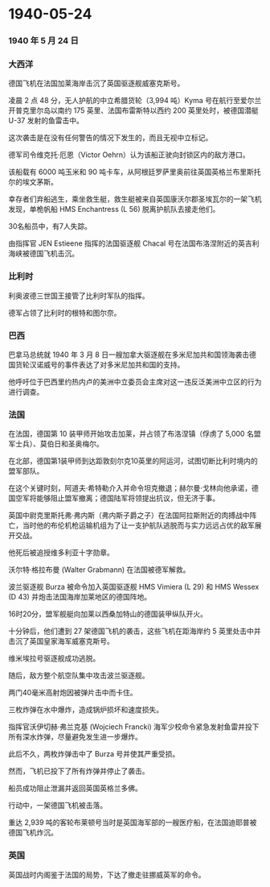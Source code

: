 # 1940-05-24

### 1940 年 5 月 24 日

### 大西洋

德国飞机在法国加莱海岸击沉了英国驱逐舰威塞克斯号。

凌晨 2 点 48 分，无人护航的中立希腊货轮（3,994 吨）Kyma
号在航行至爱尔兰开普克里尔岛以南约 175 英里、法国布雷斯特以西约 200
英里处时，被德国潜艇 U-37 发射的鱼雷击中。

这次袭击是在没有任何警告的情况下发生的，而且无视中立标记。

德军司令维克托·厄恩（Victor Oehrn）认为该船正驶向封锁区内的敌方港口。

该船载有 6000 吨玉米和 90
吨卡车，从阿根廷罗萨里奥前往英国英格兰布里斯托尔的埃文茅斯。

幸存者们弃船逃生，乘坐救生艇，救生艇被来自英国康沃尔郡圣埃瓦尔的一架飞机发现，单桅帆船
HMS Enchantress (L 56) 脱离护航队去接走他们。

30名船员中，有7人失踪。

由指挥官 JEN Estieene 指挥的法国驱逐舰 Chacal
号在法国布洛涅附近的英吉利海峡被德国飞机击沉。

### 比利时

利奥波德三世国王接管了比利时军队的指挥。

德军占领了比利时的根特和图尔奈。

### 巴西

巴拿马总统就 1940 年 3 月 8
日一艘加拿大驱逐舰在多米尼加共和国领海袭击德国货轮汉诺威号的事件表达了对多米尼加共和国的支持。

他呼吁位于巴西里约热内卢的美洲中立委员会主席对这一违反泛美洲中立区的行为进行调查。

### 法国

在法国，德国第 10 装甲师开始攻击加莱，并占领了布洛涅镇（俘虏了 5,000
名盟军士兵）、莫伯日和圣奥梅尔。

在北部，德国第1装甲师到达距敦刻尔克10英里的阿运河，试图切断比利时境内的盟军部队。

在这个关键时刻，阿道夫·希特勒介入并命令坦克撤退；赫尔曼·戈林向他承诺，德国空军将能够阻止盟军撤离；德国陆军将领提出抗议，但无济于事。

英国中尉克里斯托弗·弗内斯（弗内斯子爵之子）在法国阿拉斯附近的肉搏战中阵亡，当时他的布伦机枪运输机组为了让一支护航队逃脱而与实力远远占优的敌军展开交战。

他死后被追授维多利亚十字勋章。

沃尔特·格拉布曼 (Walter Grabmann) 在法国被德军解救。

波兰驱逐舰 Burza 被命令加入英国驱逐舰 HMS Vimiera (L 29) 和 HMS Wessex
(D 43) 并炮击法国海岸加莱地区的德国阵地。

16时20分，盟军舰艇向加莱以西桑加特山的德国装甲纵队开火。

十分钟后，他们遭到 27 架德国飞机的袭击，这些飞机在距海岸约 5
英里处击中并击沉了英国皇家海军威塞克斯号。

维米埃拉号驱逐舰成功逃脱。

随后，敌方整个航空队集中攻击波兰驱逐舰。

两门40毫米高射炮因被弹片击中而卡住。

三枚炸弹在水中爆炸，造成锅炉损坏和速度损失。

指挥官沃伊切赫·弗兰克基 (Wojciech Francki)
海军少校命令紧急发射鱼雷并投下所有深水炸弹，尽量避免发生进一步爆炸。

此后不久，两枚炸弹击中了 Burza 号并使其严重受损。

然而，飞机已投下了所有炸弹并停止了袭击。

船员成功阻止泄漏并返回英国英格兰多佛。

行动中，一架德国飞机被击落。

重达 2,939
吨的客轮布莱顿号当时是英国海军部的一艘医疗船，在法国迪耶普被德国飞机炸沉。

### 英国

英国战时内阁鉴于法国的局势，下达了撤走驻挪威英军的命令。